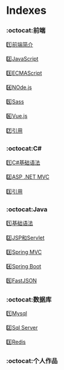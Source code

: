 # Indexes


### :octocat:前端 ###

:one:[前端简介](https://github.com/Lumnca/Front-End)

:two:[JavaScript](https://github.com/Lumnca/JavaScript)

:three:[ECMAScript](https://github.com/Lumnca/ECMAScript6)

:four:[NOde.js](https://github.com/Lumnca/Node.js)

:five:[Sass](https://github.com/Lumnca/Sass)

:six:[Vue.js](https://github.com/Lumnca/Front-End-1)

:seven:[引用](https://github.com/Lumnca/Front-End-1)

### :octocat:C# ###

:one:[C#基础语法](https://github.com/Lumnca/CSharp)

:two:[ASP .NET MVC](https://github.com/Lumnca/MVC)

:three:[引用](https://github.com/Lumnca/Rear-End)

### :octocat:Java ###

:one:[基础语法](https://github.com/Lumnca/Java)

:two:[JSP和Servlet](https://github.com/Lumnca/Servlet)

:three:[Spring MVC](https://github.com/Lumnca/Spring-MVC)

:four:[Spring Boot](https://github.com/Lumnca/Spring-Boot)

:five:[FastJSON](https://github.com/Lumnca/FastJSON)

### :octocat:数据库 ###

:one:[Mysql](https://github.com/Lumnca/MySql)

:two:[Sql Server](https://github.com/Lumnca/SqlServer)

:three:[Redis](https://github.com/Lumnca/Redis)

### :octocat:个人作品 ###
